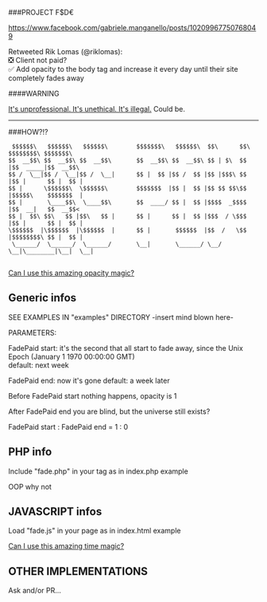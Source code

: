 ###PROJECT F$D€

https://www.facebook.com/gabriele.manganello/posts/10209967750768049

Retweeted Rik Lomas (@riklomas):  
❎ Client not paid?  
✅ Add opacity to the body tag and increase it every day until their site completely fades away  


####WARNING

[It's unprofessional. It's unethical. It's illegal.](https://news.ycombinator.com/item?id=12666707) Could be.

------------------------

###HOW?!?

```
 $$$$$$\   $$$$$$\   $$$$$$\        $$$$$$$\   $$$$$$\  $$\      $$\ $$$$$$$$\ $$$$$$$\  
$$  __$$\ $$  __$$\ $$  __$$\       $$  __$$\ $$  __$$\ $$ | $\  $$ |$$  _____|$$  __$$\ 
$$ /  \__|$$ /  \__|$$ /  \__|      $$ |  $$ |$$ /  $$ |$$ |$$$\ $$ |$$ |      $$ |  $$ |
$$ |      \$$$$$$\  \$$$$$$\        $$$$$$$  |$$ |  $$ |$$ $$ $$\$$ |$$$$$\    $$$$$$$  |
$$ |       \____$$\  \____$$\       $$  ____/ $$ |  $$ |$$$$  _$$$$ |$$  __|   $$  __$$< 
$$ |  $$\ $$\   $$ |$$\   $$ |      $$ |      $$ |  $$ |$$$  / \$$$ |$$ |      $$ |  $$ |
\$$$$$$  |\$$$$$$  |\$$$$$$  |      $$ |       $$$$$$  |$$  /   \$$ |$$$$$$$$\ $$ |  $$ |
 \______/  \______/  \______/       \__|       \______/ \__/     \__|\________|\__|  \__|
                                                                                         
```                                                                                        
                                                                                         
[Can I use this amazing opacity magic?](http://caniuse.com/#search=opacity)


Generic infos
--------------

SEE EXAMPLES IN "examples" DIRECTORY -insert mind blown here-

PARAMETERS:

FadePaid start: it's the second that all start to fade away, since the Unix Epoch (January 1 1970 00:00:00 GMT)  
default: next week

FadePaid end: now it's gone
default: a week later


Before FadePaid start nothing happens, opacity is 1

After FadePaid end you are blind, but the universe still exists?

FadePaid start : FadePaid end = 1 : 0


PHP info
---------

Include "fade.php" in your <body> tag as in index.php example

OOP why not


JAVASCRIPT infos
-----------------

Load "fade.js" in your page as in index.html example

[Can I use this amazing time magic?](http://kangax.github.io/compat-table/es5/#Date.now)



OTHER IMPLEMENTATIONS
----------------------

Ask and/or PR...

